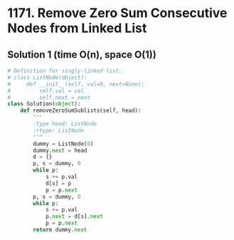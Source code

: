 # 1171. Remove Zero Sum Consecutive Nodes from Linked List

## Solution 1 (time O(n), space O(1))

```python
# Definition for singly-linked list.
# class ListNode(object):
#     def __init__(self, val=0, next=None):
#         self.val = val
#         self.next = next
class Solution(object):
    def removeZeroSumSublists(self, head):
        """
        :type head: ListNode
        :rtype: ListNode
        """
        dummy = ListNode(0)
        dummy.next = head
        d = {}
        p, s = dummy, 0
        while p:
            s += p.val
            d[s] = p
            p = p.next
        p, s = dummy, 0
        while p:
            s += p.val
            p.next = d[s].next
            p = p.next
        return dummy.next
```
